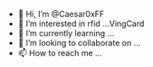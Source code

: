 - 👋 Hi, I’m @Caesar0xFF
- 👀 I’m interested in rfid ...VingCard
- 🌱 I’m currently learning ...
- 💞️ I’m looking to collaborate on ...
- 📫 How to reach me ...

<!---
Caesar0xFF/Caesar0xFF is a ✨ special ✨ repository because its `README.md` (this file) appears on your GitHub profile.
You can click the Preview link to take a look at your changes.
--->
